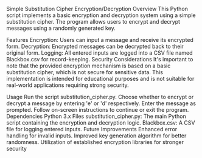 Simple Substitution Cipher Encryption/Decryption
Overview
This Python script implements a basic encryption and decryption system using a simple substitution cipher. The program allows users to encrypt and decrypt messages using a randomly generated key.

Features
Encryption: Users can input a message and receive its encrypted form.
Decryption: Encrypted messages can be decrypted back to their original form.
Logging: All entered inputs are logged into a CSV file named Blackbox.csv for record-keeping.
Security Considerations
It's important to note that the provided encryption mechanism is based on a basic substitution cipher, which is not secure for sensitive data. This implementation is intended for educational purposes and is not suitable for real-world applications requiring strong security.

Usage
Run the script substitution_cipher.py.
Choose whether to encrypt or decrypt a message by entering 'e' or 'd' respectively.
Enter the message as prompted.
Follow on-screen instructions to continue or exit the program.
Dependencies
Python 3.x
Files
substitution_cipher.py: The main Python script containing the encryption and decryption logic.
Blackbox.csv: A CSV file for logging entered inputs.
Future Improvements
Enhanced error handling for invalid inputs.
Improved key generation algorithm for better randomness.
Utilization of established encryption libraries for stronger security
